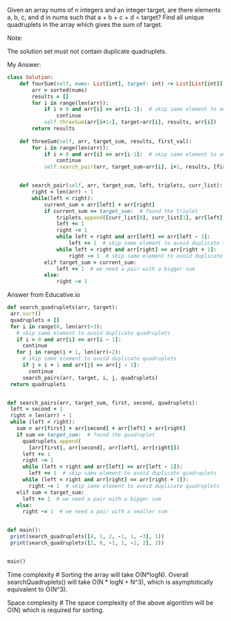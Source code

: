 Given an array nums of n integers and an integer target, are there elements a, b, c, and d in nums such that a + b + c + d = target? Find all unique quadruplets in the array which gives the sum of target.

Note:

The solution set must not contain duplicate quadruplets.

My Answer:

```ruby
class Solution:
    def fourSum(self, nums: List[int], target: int) -> List[List[int]]:
        arr = sorted(nums)
        results = []
        for i in range(len(arr)):
            if i > 0 and arr[i] == arr[i-1]:  # skip same element to avoid duplicate triplets
                continue
            self.threeSum(arr[i+1:], target-arr[i], results, arr[i])
        return results
    
    def threeSum(self, arr, target_sum, results, first_val):
        for i in range(len(arr)):
            if i > 0 and arr[i] == arr[i-1]:  # skip same element to avoid duplicate triplets
                continue
            self.search_pair(arr, target_sum-arr[i], i+1, results, [first_val, arr[i]])


    def search_pair(self, arr, target_sum, left, triplets, curr_list):
        right = len(arr) - 1
        while(left < right):
            current_sum = arr[left] + arr[right]
            if current_sum == target_sum:  # found the triplet
                triplets.append([curr_list[0], curr_list[1], arr[left], arr[right]])
                left += 1
                right -= 1
                while left < right and arr[left] == arr[left - 1]:
                    left += 1  # skip same element to avoid duplicate triplets
                while left < right and arr[right] == arr[right + 1]:
                    right -= 1  # skip same element to avoid duplicate triplets
            elif target_sum > current_sum:
                left += 1  # we need a pair with a bigger sum
            else:
                right -= 1
 ```
 
 Answer from Educative.io
 
 ```ruby
 def search_quadruplets(arr, target):
  arr.sort()
  quadruplets = []
  for i in range(0, len(arr)-3):
    # skip same element to avoid duplicate quadruplets
    if i > 0 and arr[i] == arr[i - 1]:
      continue
    for j in range(i + 1, len(arr)-2):
      # skip same element to avoid duplicate quadruplets
      if j > i + 1 and arr[j] == arr[j - 1]:
        continue
      search_pairs(arr, target, i, j, quadruplets)
  return quadruplets


def search_pairs(arr, target_sum, first, second, quadruplets):
  left = second + 1
  right = len(arr) - 1
  while (left < right):
    sum = arr[first] + arr[second] + arr[left] + arr[right]
    if sum == target_sum:  # found the quadruplet
      quadruplets.append(
        [arr[first], arr[second], arr[left], arr[right]])
      left += 1
      right -= 1
      while (left < right and arr[left] == arr[left - 1]):
        left += 1  # skip same element to avoid duplicate quadruplets
      while (left < right and arr[right] == arr[right + 1]):
        right -= 1  # skip same element to avoid duplicate quadruplets
    elif sum < target_sum:
      left += 1  # we need a pair with a bigger sum
    else:
      right -= 1  # we need a pair with a smaller sum


def main():
  print(search_quadruplets([4, 1, 2, -1, 1, -3], 1))
  print(search_quadruplets([2, 0, -1, 1, -2, 2], 2))


main()
```

Time complexity #
Sorting the array will take O(N*logN). Overall searchQuadruplets() will take O(N * logN + N^3), which is asymptotically equivalent to O(N^3).

Space complexity #
The space complexity of the above algorithm will be O(N) which is required for sorting.
